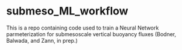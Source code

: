 # submeso_ML_workflow
This is a repo containing code used to train a Neural Network parmeterization for submesoscale vertical buoyancy fluxes (Bodner, Balwada, and Zann, in prep.)
